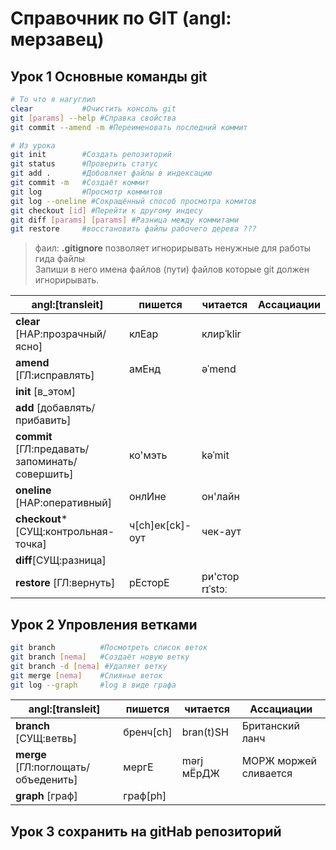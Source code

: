 # Справочник по GIT (angl: мерзавец)

## Урок 1 Основные команды git
```sh
# То что я нагуглил 
clear 			#Очистить консоль git
git [params] --help #Справка свойства
git commit --amend -m #Переименовать последний коммит

# Из урока
git init 		#Создать репозиторий
git status		#Проверить статус
git add .		#Добовляет файлы в индексацию
git commit -m	#Создаёт коммит
git log			#Просмотр коммитов
git log --oneline #Сокращённый способ просмотра комитов
git checkout [id] #Перейти к другому индесу
git diff [params] [params] #Разница между коммитами
git restore 	#восстановить файлы рабочего дерева ???
```
> фаил: **.gitignore** позволяет игнорирывать ненужные для работы гида файлы <br> Запиши в него имена файлов (пути) файлов которые git должен игнорирывать.<br>

|angl:[transleit]            |пишется       |читается    |Ассациации|
|----------------------------|--------------|------------|----------|
|**clear** [НАР:прозрачный/ясно]  |клЕар | клирˈklir|
|**amend** [ГЛ:исправлять]| амЕнд | əˈmend |
|**init** [в_этом] |||
|**add** [добавлять/прибавить] |||
|**commit** [ГЛ:предавать/запоминать/совершить] |ко'мэть |kəˈmit |
|**oneline** [НАР:оперативный] |онлИне | он'лайн |
|**checkout*** [СУЩ:контрольная-точка] |ч[ch]ек[ck]-оут | чек-аут |
|**diff**[СУЩ:разница] |||
|**restore** [ГЛ:вернуть] |рЕсторЕ | ри'стор rɪˈstɔː|




## Урок 2 Упровления ветками

```sh
git branch 			#Посмотреть список веток
git branch [nema]	#Создаёт новую ветку
git branch -d [nema] #Удаляет ветку
git merge [nema] 	#Слиянье веток
git log --graph 	#log в виде графа
```

|angl:[transleit]            |пишется       |читается    |Ассациации|
|----------------------------|--------------|------------|----------|
|**branch** [СУЩ:ветвь]|бренч[ch]|bran(t)SH|Британский ланч|
|**merge** [ГЛ:поглощать/объеденить]|мергЕ|mərj мЁрДЖ|МОРЖ моржей сливается|
|**graph** [граф]|граф[ph]|||



## Урок 3 сохранить на gitHab репозиторий
